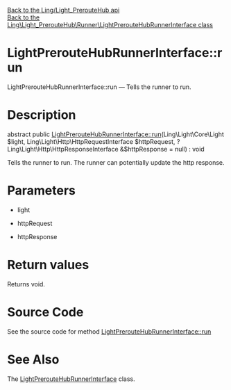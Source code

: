 [Back to the Ling/Light_PrerouteHub api](https://github.com/lingtalfi/Light_PrerouteHub/blob/master/doc/api/Ling/Light_PrerouteHub.md)<br>
[Back to the Ling\Light_PrerouteHub\Runner\LightPrerouteHubRunnerInterface class](https://github.com/lingtalfi/Light_PrerouteHub/blob/master/doc/api/Ling/Light_PrerouteHub/Runner/LightPrerouteHubRunnerInterface.md)


LightPrerouteHubRunnerInterface::run
================



LightPrerouteHubRunnerInterface::run — Tells the runner to run.




Description
================


abstract public [LightPrerouteHubRunnerInterface::run](https://github.com/lingtalfi/Light_PrerouteHub/blob/master/doc/api/Ling/Light_PrerouteHub/Runner/LightPrerouteHubRunnerInterface/run.md)(Ling\Light\Core\Light $light, Ling\Light\Http\HttpRequestInterface $httpRequest, ?Ling\Light\Http\HttpResponseInterface &$httpResponse = null) : void




Tells the runner to run.
The runner can potentially update the http response.




Parameters
================


- light

    

- httpRequest

    

- httpResponse

    


Return values
================

Returns void.








Source Code
===========
See the source code for method [LightPrerouteHubRunnerInterface::run](https://github.com/lingtalfi/Light_PrerouteHub/blob/master/Runner/LightPrerouteHubRunnerInterface.php#L27-L27)


See Also
================

The [LightPrerouteHubRunnerInterface](https://github.com/lingtalfi/Light_PrerouteHub/blob/master/doc/api/Ling/Light_PrerouteHub/Runner/LightPrerouteHubRunnerInterface.md) class.



